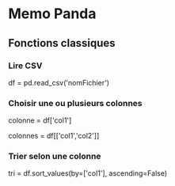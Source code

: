 # Memo Panda

## Fonctions classiques

### Lire CSV

df = pd.read_csv('nomFichier')

### Choisir une ou plusieurs colonnes

colonne = df['col1']

colonnes = df[['col1','col2']]

### Trier selon une colonne

tri = df.sort_values(by=['col1'], ascending=False)